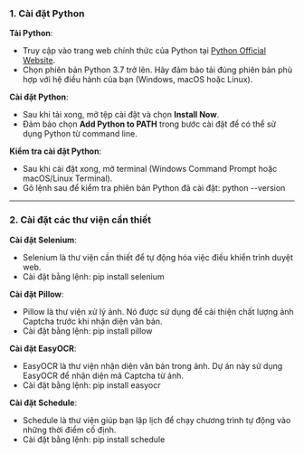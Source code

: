 <!-- Tra cứu phạt nguội  -->

### 1. Cài đặt Python

 **Tải Python**:
   - Truy cập vào trang web chính thức của Python tại [Python Official Website](https://www.python.org/downloads/).
   - Chọn phiên bản Python 3.7 trở lên. Hãy đảm bảo tải đúng phiên bản phù hợp với hệ điều hành của bạn (Windows, macOS hoặc Linux).

 **Cài đặt Python**:
   - Sau khi tải xong, mở tệp cài đặt và chọn **Install Now**.
   - Đảm bảo chọn **Add Python to PATH** trong bước cài đặt để có thể sử dụng Python từ command line.

 **Kiểm tra cài đặt Python**:
   - Sau khi cài đặt xong, mở terminal (Windows Command Prompt hoặc macOS/Linux Terminal).
   - Gõ lệnh sau để kiểm tra phiên bản Python đã cài đặt:
    python --version
 
---

### 2. Cài đặt các thư viện cần thiết

 **Cài đặt Selenium**:
   - Selenium là thư viện cần thiết để tự động hóa việc điều khiển trình duyệt web.
   - Cài đặt bằng lệnh:
    pip install selenium


 **Cài đặt Pillow**:
   - Pillow là thư viện xử lý ảnh. Nó được sử dụng để cải thiện chất lượng ảnh Captcha trước khi nhận diện văn bản.
   - Cài đặt bằng lệnh:
    pip install pillow


 **Cài đặt EasyOCR**:
   - EasyOCR là thư viện nhận diện văn bản trong ảnh. Dự án này sử dụng EasyOCR để nhận diện mã Captcha từ ảnh.
   - Cài đặt bằng lệnh:
     pip install easyocr


 **Cài đặt Schedule**:
   - Schedule là thư viện giúp bạn lập lịch để chạy chương trình tự động vào những thời điểm cố định.
   - Cài đặt bằng lệnh:
    pip install schedule

